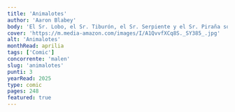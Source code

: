 ```yaml
---
title: 'Animalotes'
author: 'Aaron Blabey'
body: 'El Sr. Lobo, el Sr. Tiburón, el Sr. Serpiente y el Sr. Piraña son unos animales de mala calaña, unos animalotes. Tienen a todo el mundo aterrorizado y son peligrosos. Sí, ya lo hemos dicho: son malos. Pero estos tipos quieren ser héroes, y van a probar cómo es hacer el bien, aunque sea rescatar a unos perritos. ¿Podrán unos animalotes de cuidado convertirse en buenos'
cover: 'https://m.media-amazon.com/images/I/A1QvvfXCq8S._SY385_.jpg'
alt: 'Animalotes'
monthRead: aprilia
tags: ['Comic']
concorrente: 'malen'
slug: 'animalotes'
punti: 3
yearRead: 2025
type: comic
pages: 248
featured: true
---
```

